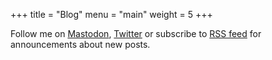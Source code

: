 +++
title = "Blog"
menu = "main"
weight = 5
+++

Follow me on [Mastodon](https://mstdn.social/@kirillbobyrev),
[Twitter](https://twitter.com/kirillbobyrev) or subscribe to [RSS
feed](./index.xml) for announcements about new posts.
